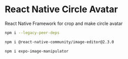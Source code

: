 # React Native Circle Avatar

React Native Framework for crop and make circle avatar

```bash
npm i --legacy-peer-deps
```

```bash
npm i @react-native-community/image-editor@2.3.0
```

```bash
npm i expo-image-manipulator
```
